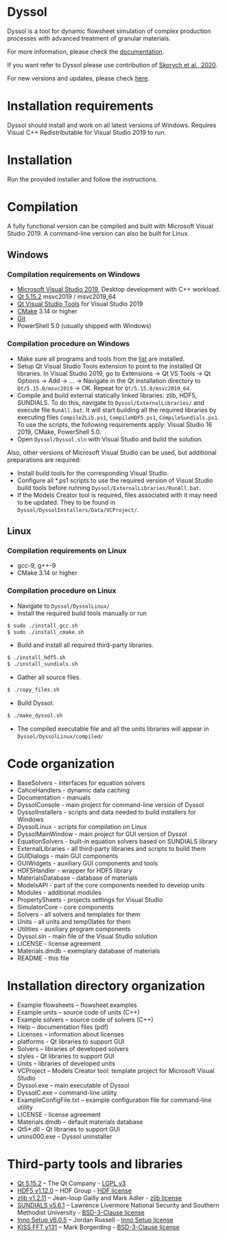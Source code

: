# Dyssol
Dyssol is a tool for dynamic flowsheet simulation of complex production processes with advanced treatment of granular materials.

For more information, please check the [documentation](https://github.com/FlowsheetSimulation/Dyssol-open/tree/master/Documentation). 

If you want refer to Dyssol please use contribution of [Skorych et al., 2020](https://doi.org/10.1016/j.softx.2020.100572).

For new versions and updates, please check [here](https://github.com/FlowsheetSimulation/Dyssol-open/releases/latest).

# Installation requirements 
Dyssol should install and work on all latest versions of Windows.
Requires Visual C++ Redistributable for Visual Studio 2019 to run.

# Installation
Run the provided installer and follow the instructions.

# Compilation
A fully functional version can be compiled and built with Microsoft Visual Studio 2019. A command-line version can also be built for Linux.

## Windows
### Compilation requirements on Windows
- [Microsoft Visual Studio 2019](https://visualstudio.microsoft.com/thank-you-downloading-visual-studio/?sku=Community&rel=16), Desktop development with C++ workload.
- [Qt 5.15.2](https://www.qt.io/download-qt-installer) msvc2019 / msvc2019_64
- [Qt Visual Studio Tools](https://marketplace.visualstudio.com/items?itemName=TheQtCompany.QtVisualStudioTools2019) for Visual Studio 2019
- [CMake](https://cmake.org/download/) 3.14 or higher
- [Git](https://git-scm.com/downloads)
- PowerShell 5.0 (usually shipped with Windows)

### Compilation procedure on Windows
- Make sure all programs and tools from the [list](#Compilation-requirements) are installed.
- Setup Qt Visual Studio Tools extension to point to the installed Qt libraries. In Visual Studio 2019, go to Extensions → Qt VS Tools → Qt Options → Add → ... → Navigate in the Qt installation directory to `Qt/5.15.0/msvc2019` → OK. Repeat for `Qt/5.15.0/msvc2019_64`.
- Compile and build external statically linked libraries: zlib, HDF5, SUNDIALS. To do this, navigate to `Dyssol/ExternalLibraries/` and execute file `RunAll.bat`. It will start building all the required libraries by executing files `CompileZLib.ps1`, `CompileHDF5.ps1`, `CompileSundials.ps1`. To use the scripts, the following requirements apply: Visual Studio 16 2019, CMake, PowerShell 5.0.
- Open `Dyssol/Dyssol.sln` with Visual Studio and build the solution.

Also, other versions of Microsoft Visual Studio can be used, but additional preparations are required:
- Install build tools for the corresponding Visual Studio.
- Configure all *.ps1 scripts to use the required version of Visual Studio build tools before running `Dyssol/ExternalLibraries/RunAll.bat`.
- If the Models Creator tool is required, files associated with it may need to be updated. They to be found in `Dyssol/DyssolInstallers/Data/VCProject/`.

## Linux
### Compilation requirements on Linux
- gcc-9, g++-9
- CMake 3.14 or higher

### Compilation procedure on Linux
- Navigate to `Dyssol/DyssolLinux/`
- Install the required build tools manually or run
```sh
$ sudo ./install_gcc.sh
$ sudo ./install_cmake.sh
```
- Build and install all required third-party libraries.
```sh
$ ./install_hdf5.sh
$ ./install_sundials.sh
```
- Gather all source files.
```sh
$ ./copy_files.sh
```
- Build Dyssol.
```sh
$ ./make_dyssol.sh
```
- The compiled executable file and all the units libraries will appear in `Dyssol/DyssolLinux/compiled/`

# Code organization
- BaseSolvers - interfaces for equation solvers
- CahceHandlers - dynamic data caching
- Documentation - manuals
- DyssolConsole - main project for command-line version of Dyssol
- DyssolInstallers - scripts and data needed to build installers for Windows
- DyssolLinux - scripts for compilation on Linux
- DyssolMainWindow - main project for GUI version of Dyssol
- EquationSolvers - built-in equation solvers based on SUNDIALS library
- ExternalLibraries - all third-party libraries and scripts to build them
- GUIDialogs - main GUI components
- GUIWidgets - auxiliary GUI components and tools
- HDF5Handler - wrapper for HDF5 library
- MaterialsDatabase - database of materials
- ModelsAPI - part of the core components needed to develop units
- Modules - additional modules
- PropertySheets - projects settings for Visual Studio
- SimulatorCore - core components
- Solvers - all solvers and templates for them
- Units - all units and temp0lates for them
- Utilities - auxiliary program components
- Dyssol.sln - main file of the Visual Studio solution
- LICENSE - license agreement
- Materials.dmdb - exemplary database of materials 
- README - this file

# Installation directory organization 
- Example flowsheets – flowsheet examples 
- Example units – source code of units (C++)
- Example solvers – source code of solvers (C++)
- Help – documentation files (pdf)
- Licenses – information about licenses 
- platforms - Qt libraries to support GUI
- Solvers – libraries of developed solvers
- styles - Qt libraries to support GUI
- Units – libraries of developed units
- VCProject – Models Creator tool: template project for Microsoft Visual Studio 
- Dyssol.exe – main executable of Dyssol
- DyssolC.exe – command-line utility
- ExampleConfigFile.txt – example configuration file for command-line utility
- LICENSE - license agreement
- Materials.dmdb – default materials database
- Qt5*.dll - Qt libraries to support GUI
- unins000.exe – Dyssol uninstaller

# Third-party tools and libraries
- [Qt 5.15.2](https://www.qt.io/) – The Qt Company - [LGPL v3](https://doc.qt.io/qt-5/lgpl.html)
- [HDF5 v1.12.0](https://www.hdfgroup.org/downloads/hdf5/) – HDF Group - [HDF license](https://support.hdfgroup.org/ftp/HDF5/releases/COPYING)
- [zlib v1.2.11](https://www.zlib.net/) – Jean-loup Gailly and Mark Adler - [zlib license](https://www.zlib.net/zlib_license.html)
- [SUNDIALS v5.6.1](https://computing.llnl.gov/projects/sundials/) – Lawrence Livermore National Security and Southern Methodist University - [BSD-3-Clause license](https://computing.llnl.gov/projects/sundials/license)
- [Inno Setup v6.0.5](https://jrsoftware.org/isinfo.php) – Jordan Russell - [Inno Setup license](http://www.jrsoftware.org/files/is/license.txt)
- [KISS FFT v131](https://github.com/mborgerding/kissfft) – Mark Borgerding - [BSD-3-Clause license](https://github.com/mborgerding/kissfft/blob/master/COPYING)
